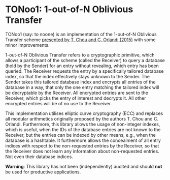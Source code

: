 # TONoo1: 1-out-of-N Oblivious Transfer

TONoo1 (say: to noone) is an implementation of the 1-out-of-N Oblivious Transfer
scheme [presented by T. Chou and C. Orlandi
(2015)](https://dx.doi.org/10.1007/978-3-319-22174-8_3) with some minor
improvements.

1-out-of-N Oblivious Transfer refers to a cryptographic primitive, which allows
a participant of the scheme (called the Receiver) to query a database (hold by
the Sender) for an entry without revealing, which entry has been
queried. The Receiver requests the entry by a specifically tailored database
index, so that the index effectively stays unknown to the Sender. The Sender
takes this tailored database index and encrypts all entries of the database in a
way, that only the one entry matching the tailored index will be decryptable by
the Receiver. All encrypted entries are sent to the Receiver, which picks the
entry of interest and decrypts it. All other encrypted entries will be of no use
to the Receiver.

This implementation utilises elliptic curve cryptography (ECC) and replaces all
modular arithmetics originally proposed by the authors T. Chou and C. Orlandi.
Furthermore, this library allows the usage of non-integer indexes, which is
useful, when the IDs of the database entries are not known to the
Receiver, but the entries can be indexed by other means, e.g., when the database
is a hashtable. It furthermore allows the concealment of all entry indices with
respect to the non-requested entries by the Receiver, so that the Receiver does
not learn any information about non-requested entries. Not even their database
indices.

**Warning**: This library has not been (independently) audited and should
**not** be used for productive applications.
